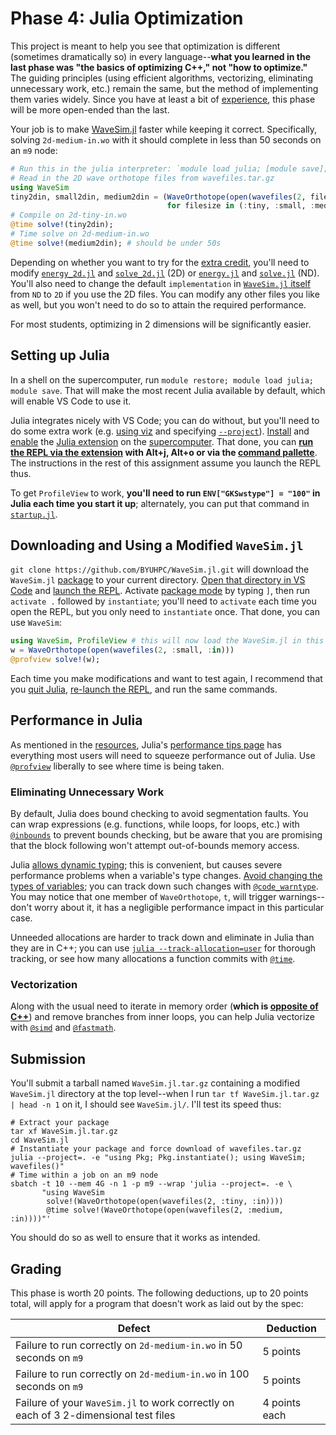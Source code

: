 ---
---

# Phase 4: Julia Optimization

This project is meant to help you see that optimization is different (sometimes dramatically so) in every language--**what you learned in the last phase was "the basics of optimizing C++," not "how to optimize."** The guiding principles (using efficient algorithms, vectorizing, eliminating unnecessary work, etc.) remain the same, but the method of implementing them varies widely. Since you have at least a bit of [experience](phase3.md), this phase will be more open-ended than the last.

Your job is to make [WaveSim.jl](https://github.com/BYUHPC/WaveSim.jl) faster while keeping it correct. Specifically, solving `2d-medium-in.wo` with it should complete in less than 50 seconds on an `m9` node:

```julia
# Run this in the julia interpreter: `module load julia; [module save]; julia`
# Read in the 2D wave orthotope files from wavefiles.tar.gz
using WaveSim
tiny2din, small2din, medium2din = (WaveOrthotope(open(wavefiles(2, filesize, :in)))
                                   for filesize in (:tiny, :small, :medium));
# Compile on 2d-tiny-in.wo
@time solve!(tiny2din);
# Time solve on 2d-medium-in.wo
@time solve!(medium2din); # should be under 50s
```

Depending on whether you want to try for the [extra credit](../assignments/extra-credit.md#project), you'll need to modify [`energy_2d.jl`](https://github.com/BYUHPC/WaveSim.jl/blob/main/src/energy_2d.jl) and [`solve_2d.jl`](https://github.com/BYUHPC/WaveSim.jl/blob/main/src/step_2d.jl) (2D) or [`energy.jl`](https://github.com/BYUHPC/WaveSim.jl/blob/main/src/energy.jl) and [`solve.jl`](https://github.com/BYUHPC/WaveSim.jl/blob/main/src/step.jl) (ND). You'll also need to change the default `implementation` in [`WaveSim.jl` itself](https://github.com/BYUHPC/WaveSim.jl/blob/main/src/WaveSim.jl) from `ND` to `2D` if you use the 2D files. You can modify any other files you like as well, but you won't need to do so to attain the required performance.

For most students, optimizing in 2 dimensions will be significantly easier.



## Setting up Julia

In a shell on the supercomputer, run `module restore; module load julia; module save`. That will make the most recent Julia available by default, which will enable VS Code to use it.

Julia integrates nicely with VS Code; you can do without, but you'll need to do some extra work (e.g. [using viz](https://viz.rc.byu.edu:3443/) and specifying [`--project`](https://docs.julialang.org/en/v1/manual/command-line-interface/#command-line-interface-1)). [Install](https://code.visualstudio.com/learn/get-started/extensions) and [enable](https://code.visualstudio.com/docs/editor/extension-marketplace#_enable-an-extension) the [Julia extension](https://code.visualstudio.com/docs/languages/julia) on the [supercomputer](https://rc.byu.edu/wiki/index.php?page=Remote+Development+with+VS+Code). That done, you can **[run the REPL via the extension](https://github.com/julia-vscode/julia-vscode/wiki/REPL) with Alt+j, Alt+o or via the [command pallette](https://code.visualstudio.com/docs/getstarted/userinterface#_command-palette)**. The instructions in the rest of this assignment assume you launch the REPL thus.

To get `ProfileView` to work, **you'll need to run `ENV["GKSwstype"] = "100"` in Julia each time you start it up**; alternately, you can put that command in [`startup.jl`](https://docs.julialang.org/en/v1/manual/command-line-interface/#Startup-file).



## Downloading and Using a Modified `WaveSim.jl`

`git clone https://github.com/BYUHPC/WaveSim.jl.git` will download the `WaveSim.jl` [package](https://pkgdocs.julialang.org/v1/) to your current directory. [Open that directory in VS Code](https://code.visualstudio.com/docs/editor/workspaces#_how-do-i-open-a-vs-code-workspace) and [launch the REPL](#setting-up-julia). Activate [package mode](https://docs.julialang.org/en/v1/stdlib/REPL/#Pkg-mode) by typing `]`, then run `activate .` followed by `instantiate`; you'll need to `activate` each time you open the REPL, but you only need to `instantiate` once. That done, you can use `WaveSim`:

```julia
using WaveSim, ProfileView # this will now load the WaveSim.jl in this directory
w = WaveOrthotope(open(wavefiles(2, :small, :in)))
@profview solve!(w);
```

Each time you make modifications and want to test again, I recommend that you [quit Julia](https://docs.julialang.org/en/v1/base/base/#Base.exit), [re-launch the REPL](#setting-up-julia), and run the same commands.



## Performance in Julia

As mentioned in the [resources](../resources.md#julia), Julia's [performance tips page](https://docs.julialang.org/en/v1/manual/performance-tips/) has everything most users will need to squeeze performance out of Julia. Use [`@profview`](https://github.com/timholy/ProfileView.jl) liberally to see where time is being taken.

### Eliminating Unnecessary Work

By default, Julia does bound checking to avoid segmentation faults. You can wrap expressions (e.g. functions, while loops, for loops, etc.) with [`@inbounds`](https://docs.julialang.org/en/v1/base/base/#Base.@inbounds) to prevent bounds checking, but be aware that you are promising that the block following won't attempt out-of-bounds memory access.

Julia [allows dynamic typing](https://docs.julialang.org/en/v1/manual/types/); this is convenient, but causes severe performance problems when a variable's type changes. [Avoid changing the types of variables](https://docs.julialang.org/en/v1/manual/performance-tips/#Avoid-changing-the-type-of-a-variable); you can track down such changes with [`@code_warntype`](https://docs.julialang.org/en/v1/manual/performance-tips/#man-code-warntype). You may notice that one member of `WaveOrthotope`, `t`, will trigger warnings--don't worry about it, it has a negligible performance impact in this particular case.

Unneeded allocations are harder to track down and eliminate in Julia than they are in C++; you can use [`julia --track-allocation=user`](https://docs.julialang.org/en/v1/manual/profile/#Line-by-Line-Allocation-Tracking) for thorough tracking, or see how many allocations a function commits with [`@time`](https://docs.julialang.org/en/v1/manual/profile/#@time).

### Vectorization

Along with the usual need to iterate in memory order (**which is [opposite of C++](https://docs.julialang.org/en/v1/manual/performance-tips/#man-performance-column-major)**) and remove branches from inner loops, you can help Julia vectorize with [`@simd`](https://docs.julialang.org/en/v1/manual/performance-tips/#man-performance-annotations) and [`@fastmath`](https://docs.julialang.org/en/v1/manual/performance-tips/#man-performance-annotations).



## Submission

You'll submit a tarball named `WaveSim.jl.tar.gz` containing a modified `WaveSim.jl` directory at the top level--when I run `tar tf WaveSim.jl.tar.gz | head -n 1` on it, I should see `WaveSim.jl/`. I'll test its speed thus:

```shell
# Extract your package
tar xf WaveSim.jl.tar.gz
cd WaveSim.jl
# Instantiate your package and force download of wavefiles.tar.gz
julia --project=. -e "using Pkg; Pkg.instantiate(); using WaveSim; wavefiles()"
# Time within a job on an m9 node
sbatch -t 10 --mem 4G -n 1 -p m9 --wrap 'julia --project=. -e \
       "using WaveSim
        solve!(WaveOrthotope(open(wavefiles(2, :tiny, :in))))
        @time solve!(WaveOrthotope(open(wavefiles(2, :medium, :in))))"'
```

You should do so as well to ensure that it works as intended.



## Grading

This phase is worth 20 points. The following deductions, up to 20 points total, will apply for a program that doesn't work as laid out by the spec:

| Defect | Deduction |
| --- | --- |
| Failure to run correctly on `2d-medium-in.wo` in 50 seconds on `m9` | 5 points |
| Failure to run correctly on `2d-medium-in.wo` in 100 seconds on `m9` | 5 points |
| Failure of your `WaveSim.jl` to work correctly on each of 3 2-dimensional test files | 4 points each |
